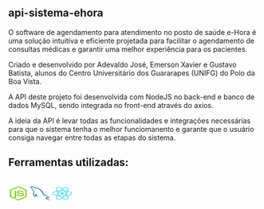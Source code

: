 ## api-sistema-ehora

O software de agendamento para atendimento no posto de saúde e-Hora é uma solução intuitiva e eficiente projetada para facilitar o agendamento de consultas médicas e garantir uma melhor experiência para os pacientes.

Criado e desenvolvido por Adevaldo José, Emerson Xavier e Gustavo Batista, alunos do Centro Universitário dos Guararapes (UNIFG) do Polo da Boa Vista.

A API deste projeto foi desenvolvida com NodeJS no back-end e banco de dados MySQL, sendo integrada no front-end através do axios.

A ideia da API é levar todas as funcionalidades e integrações necessárias para que o sistema tenha o melhor funciomanento e garante que o usuário consiga navegar entre todas as etapas do sistema.

## Ferramentas utilizadas:

<div style="display: inline_block"><br>
  <img align="center" alt="Messo-NodeJS" height="30" width="40" src="https://github.com/devicons/devicon/blob/master/icons/nodejs/nodejs-original.svg">
  <img align="center" alt="Messo-MySQL" height="30" width="40" src="https://github.com/devicons/devicon/blob/master/icons/mysql/mysql-original.svg">
  <img align="center" alt="Messo-React" height="30" width="40" src="https://github.com/devicons/devicon/blob/master/icons/react/react-original.svg">
</div>
